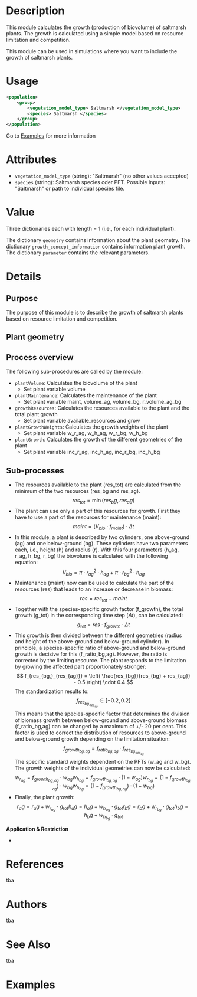 # Description

This module calculates the growth (production of biovolume) of saltmarsh plants.
The growth is calculated using a simple model based on resource limitation and competition.

This module can be used in simulations where you want to include the growth of saltmarsh plants.

# Usage

```xml
<population>
    <group>
        <vegetation_model_type> Saltmarsh </vegetation_model_type>
        <species> Saltmarsh </species>
    </group>
</population>
```

Go to [Examples](#examples) for more information

# Attributes

- ``vegetation_model_type`` (string): "Saltmarsh" (no other values accepted)
- ``species`` (string): Saltmarsh species oder PFT. Possible Inputs: "Saltmarsh" or path to individual species file.

# Value

Three dictionaries each with length = 1 (i.e., for each individual plant).

The dictionary ``geometry`` contains information about the plant geometry.
The dictionary ``growth_concept_information`` contains information plant growth.
The dictionary ``parameter`` contains the relevant parameters.


# Details
## Purpose

The purpose of this module is to describe the growth of saltmarsh plants based on resource limitation and competition.

## Plant geometry

## Process overview

The following sub-procedures are called by the module:

- ``plantVolume``: Calculates the biovolume of the plant
  - Set plant variable volume
- ``plantMaintenance``: Calculates the maintenance of the plant
  - Set plant variable maint, volume_ag, volume_bg, r_volume_ag_bg
- ``growthResources``: Calculates the resources available to the plant and the total plant growth
  - Set plant variable available_resources and grow
- ``plantGrowthWeights``: Calculates the growth weights of the plant
  - Set plant variable w_r_ag, w_h_ag, w_r_bg, w_h_bg
- ``plantGrowth``: Calculates the growth of the different geometries of the plant
  - Set plant variable inc_r_ag, inc_h_ag, inc_r_bg, inc_h_bg

## Sub-processes

- The resources available to the plant (res_tot) are calculated from the minimum of the two resources (res_bg and res_ag).
$$
res_{tot} = \min(res_bg, res_ag)
$$
- The plant can use only a part of this resources for growth.
First they have to use a part of the resources for maintenance (maint):
$$
maint = \left( V_{bio} \cdot f_{maint} \right) \cdot \Delta t
$$
- In this module, a plant is described by two cylinders, one above-ground (ag) and one below-ground (bg).
These cylinders have two parameters each, i.e., height (h) and radius (r).
With this four parameters (h_ag, r_ag, h_bg, r_bg) the biovolume is calculated with the following equation:
$$
V_{bio} = \pi \cdot r_{ag}^2 \cdot h_{ag} + \pi \cdot r_{bg}^2 \cdot h_{bg}
$$
- Maintenance (maint) now can be used to calculate the part of the resources (res) that leads to an increase or decrease in biomass:
$$
res = res_{tot} - maint
$$
- Together with the species-specific growth factor (f_growth), the total growth (g_tot) in the corresponding time step ($\Delta t$), can be calculated:
$$
g_{tot} = res \cdot f_{growth} \cdot \Delta t
$$
- This growth is then divided between the different geometries (radius and height of the above-ground and below-ground cylinder). In principle, a species-specific ratio of above-ground and below-ground growth is decisive for this (f_ratio_bg,ag). However, the ratio is corrected by the limiting resource. The plant responds to the limitation by growing the affected part proportionately stronger:
$$
f_{res_{bg,}_{res_{ag}}} = \left( \frac{res_{bg}}{res_{bg} + res_{ag}} - 0.5 \right) \cdot 0.4
$$
The standardization results to:
$$
f_{res_{bg,}_{res_{ag}}} \in [-0.2, 0.2]
$$
This means that the species-specific factor that determines the division of biomass growth between below-ground and above-ground biomass (f_ratio_bg,ag) can be changed by a maximum of +/- 20 per cent. This factor is used to correct the distribution of resources to above-ground and below-ground growth depending on the limitation situation:
$$
f_{growth}_{bg,ag} = f_{ratio}_{bg,ag} \cdot f_{res_{bg,}_{res_{ag}}}
$$
The specific standard weights dependent on the PFTs (w_ag and w_bg). The growth weights of the individual geometries can now be calculated:
$$
w_{r_{ag}} = f_{growth_{bg,ag}} \cdot w_{ag}
w_{h_{ag}} = f_{growth_{bg,ag}} \cdot (1 - w_{ag})
w_{r_{bg}} = \left( 1 - f_{growth_{bg,ag}} \right) \cdot w_{bg}
w_{h_{bg}} = \left( 1 - f_{growth_{bg,ag}} \right) \cdot (1 - w_{bg})
$$
- Finally, the plant growth:
$$
r_ag = r_ag + w_{r_{ag}} \cdot g_{tot}
h_ag = h_ag + w_{h_{ag}} \cdot g_{tot}
r_bg = r_bg + w_{r_{bg}} \cdot g_{tot}
h_bg = h_bg + w_{h_{bg}} \cdot g_{tot}
$$

**Application & Restriction**

-

# References

tba

# Authors

tba

# See Also

tba

# Examples
